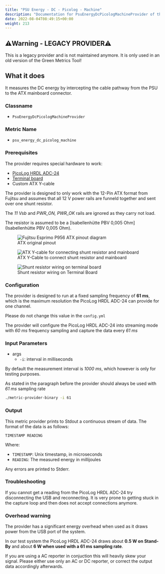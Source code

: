 ```yaml
---
title: "PSU Energy - DC - Picolog - Machine"
description: "Documentation for PsuEnergyDcPicologMachineProvider of the Green Metrics Tool"
date: 2022-08-04T08:49:15+00:00
weight: 213
---
```


## ⚠️Warning - LEGACY PROVIDER⚠️

This is a legacy provider and is not maintained anymore. It is only used in an old version of the Green Metrics Tool!

## What it does

It measures the DC energy by intercepting the cable pathway from the PSU
to the ATX mainboard connector.

### Classname

- `PsuEnergyDcPicologMachineProvider`

### Metric Name

- `psu_energy_dc_picolog_machine`

### Prerequisites

The provider requires special hardware to work:

- [PicoLog HRDL ADC-24](https://www.picotech.com/data-logger/adc-20-adc-24/precision-data-acquisition)
- [Terminal board](https://www.picotech.com/accessories/terminal-boards/adc-20-24-terminal-board)
- Custom ATX Y-cable

The provider is designed to only work with the 12-Pin ATX format from Fujitsu
and assumes that all 12 V power rails are funneld together and sent over one
shunt resistor.

The *11 Vsb* and *PWR_ON, PWR_OK* rails are ignored as they carry not load.

The resistor is assumed to be a [Isabellenhütte PBV 0,005 Ohm](Isabellenhütte PBV 0,005 Ohm).

<figure>
  <img src="/img/fujitsu_esprimo_p956_ATX_pinout.webp" alt="Fujitsu Esprimo P956 ATX pinout diagram">
  <figcaption>ATX original pinout</figcaption>
</figure>

<figure>
  <img src="/img/atx_y_cable.webp" alt="ATX Y-cable for connecting shunt resistor and mainboard">
  <figcaption>ATX Y-Cable to connect shunt resistor and mainboard</figcaption>
</figure>

<figure>
  <img src="/img/shunt_resistor_wiring.webp" alt="Shunt resistor wiring on terminal board">
  <figcaption>Shunt resistor wiring on Terminal Board</figcaption>
</figure>

### Configuration

The provider is designed to run at a fixed sampling frequency of **61 ms**, which
is the maximum resolution the PicoLog HRDL ADC-24 can provide for one channel.

Please do not change this value in the `config.yml`

The provider will configure the PicoLog HRDL ADC-24 into streaming mode with
*60 ms* frequency sampling and capture the data every *61 ms*

### Input Parameters

- args
  - `-i`: interval in milliseconds

By default the measurement interval is *1000 ms*, which however is only for testing
purposes.

As stated in the paragraph before the provider should always be used with *61 ms* sampling rate

```bash
./metric-provider-binary -i 61
```

### Output

This metric provider prints to Stdout a continuous stream of data. The format of the data is as follows:

`TIMESTAMP READING`

Where:

- `TIMESTAMP`: Unix timestamp, in microseconds
- `READING`: The measured energy in millijoules

Any errors are printed to Stderr.

### Troubleshooting

If you cannot get a reading from the PicoLog HRDL ADC-24 try disconnecting the USB
and reconnecting. It is very prone to getting stuck in the capture loop and then
does not accept connections anymore.

### Overhead warning

The provider has a significant energy overhead when used as it draws power
from the USB port of the system.

In our test system the PicoLog HRDL ADC-24 draws about **0.5 W on Stand-By** and
about **6 W when used with a 61 ms sampling rate**.

If you are using a AC reporter in conjuction this will heavily skew your signal.
Please either use only an AC or DC reporter, or correct the output data
accordingly afterwards.
